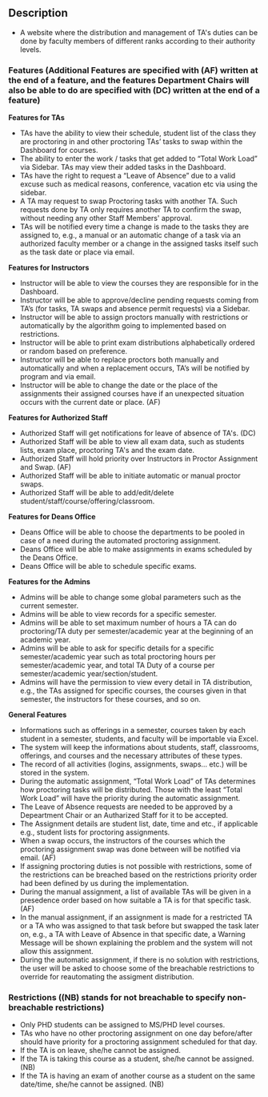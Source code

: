 ## Description
- A website where the distribution and management of TA's duties can be done by faculty members of different ranks according to their authority levels. 
### Features (Additional Features are specified with (AF) written at the end of a feature, and the features Department Chairs will also be able to do are specified with (DC) written at the end of a feature)
**Features for TAs**
- TAs have the ability to view their schedule, student list of the class they are proctoring in and other proctoring TAs’ tasks to swap within the Dashboard for courses.  
- The ability to enter the work / tasks that get added to “Total Work Load” via Sidebar. TAs may view their added tasks in the Dashboard.
- TAs have the right to request a “Leave of Absence” due to a valid excuse such as medical reasons, conference, vacation etc via using the sidebar. 
- A TA may request to swap Proctoring tasks with another TA. Such requests done by TA only requires another TA to confirm the swap, without needing any other Staff Members' approval.
- TAs will be notified every time a change is made to the tasks they are assigned to, e.g., a manual or an automatic change of a task via an authorized faculty member or a change in the assigned tasks itself such as the task date or place via email.

**Features for Instructors**
- Instructor will be able to view the courses they are responsible for in the Dashboard.
- Instructor will be able to approve/decline pending requests coming from TA’s (for tasks, TA swaps and absence permit requests) via a Sidebar.
- Instructor will be able to assign proctors manually with restrictions or automatically by the algorithm going to implemented based on restrictions. 
- Instructor will be able to print exam distributions alphabetically ordered or random based on preference.
- Instructor will be able to replace proctors both manually and automatically and when a replacement occurs, TA’s will be notified by program and via email.
- Instructor will be able to change the date or the place of the assignments their assigned courses have if an unexpected situation occurs with the current date or place. (AF)

**Features for Authorized Staff**
- Authorized Staff will get notifications for leave of absence of TA's. (DC)
- Authorized Staff will be able to view all exam data, such as students lists, exam place, proctoring TA's and the exam date.
- Authorized Staff will hold priority over Instructors in Proctor Assignment and Swap. (AF)
- Authorized Staff will be able to initiate automatic or manual proctor swaps.
- Authorized Staff will be able to add/edit/delete student/staff/course/offering/classroom​.

**Features for Deans Office** 
- Deans Office will be able to choose the departments to be pooled in case of a need during the automated proctoring assignment.
- Deans Office will be able to make assignments in exams scheduled by the Deans Office.
- Deans Office will be able to schedule specific exams.

**Features for the Admins**
- Admins will be able to change some global parameters such as the current semester.
- Admins will be able to view records for a specific semester.
- Admins will be able to set maximum number of hours a TA can do proctoring/TA duty per semester/academic year at the beginning of an academic year.
- Admins will be able to ask for specific details for a specific semester/academic year such as total proctoring hours per semester/academic year, and total TA Duty of a course per semester/academic year/section/student.
- Admins will have the permission to view every detail in TA distribution, e.g., the TAs assigned for specific courses, the courses given in that semester, the instructors for these courses, and so on.

**General Features**
- Informations such as offerings in a semester, courses taken by each student in a semester, students, and faculty will be importable via Excel.
- The system will keep the informations about students, staff, classrooms, offerings, and courses and the necessary attributes of these types. 
- The record of all activities (logins, assignments, swaps... etc.) will be stored in the system.
- During the automatic assignment, “Total Work Load” of TAs determines how proctoring tasks will be distributed. Those with the least “Total Work Load” will have the priority during the automatic assignment.
- The Leave of Absence requests are needed to be approved by a Depeartment Chair or an Autharized Staff for it to be accepted.
- The Assignment details are student list, date, time and etc., if applicable e.g., student lists for proctoring assignments.
- When a swap occurs, the instructors of the courses which the proctoring assignment swap was done between will be notified via email. (AF)
- If assigning proctoring duties is not possible with restrictions, some of the restrictions can be breached based on the restrictions priority order had been defined by us during the implementation.
- During the manual assignment, a list of available TAs will be given in a presedence order based on how suitable a TA is for that specific task. (AF)
- In the manual assignment, if an assignment is made for a restricted TA or a TA who was assigned to that task before but swapped the task later on, e.g., a TA with Leave of Absence in that specific date, a Warning Message will be shown explaining the problem and the system will not allow this assignment.
- During the automatic assignment, if there is no solution with restrictions, the user will be asked to choose some of the breachable restrictions to override for reautomating the assigment distribution.

### Restrictions ((NB) stands for not breachable to specify non-breachable restrictions)
- Only PHD students can be assigned to MS/PHD level courses.​
- TAs who have no other proctoring assignment on one day before/after should have priority for a proctoring assignment scheduled for that day.
- If the TA is on leave, she/he cannot be assigned.
- If the TA is taking this course as a student, she/he cannot be assigned. (NB)
- If the TA is having an exam of another course as a student on the same date/time, she/he cannot be assigned. (NB)
